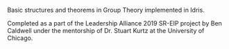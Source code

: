 Basic structures and theorems in Group Theory implemented in Idris.

Completed as a part of the Leadership Alliance 2019 SR-EIP project
by Ben Caldwell under the mentorship of Dr. Stuart Kurtz at the 
University of Chicago.
